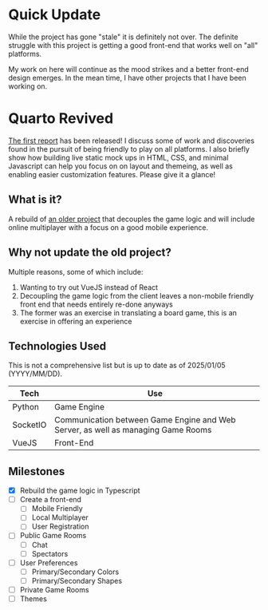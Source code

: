 # Quick Update

While the project has gone "stale" it is definitely not over. The definite struggle with this project is getting a good front-end that works well on "all" platforms.

My work on here will continue as the mood strikes and a better front-end design emerges. In the mean time, I have other projects that I have been working on.

# Quarto Revived

[The first report](./ProgressReports/0/report.md) has been released! I discuss some of work and discoveries found in the pursuit of being friendly to play on all platforms. I also briefly show how building live static mock ups in HTML, CSS, and minimal Javascript can help you focus on on layout and themeing, as well as enabling easier customization features. Please give it a glance!

## What is it?

A rebuild of [an older project](https://github.com/CTheCheese93/Quarto) that decouples the game logic and will include online multiplayer with a focus on a good mobile experience.

## Why not update the old project?

Multiple reasons, some of which include:

1. Wanting to try out VueJS instead of React
1. Decoupling the game logic from the client leaves a non-mobile friendly front end that needs entirely re-done anyways
1. The former was an exercise in translating a board game, this is an exercise in offering an experience

## Technologies Used

This is not a comprehensive list but is up to date as of 2025/01/05 (YYYY/MM/DD).

| Tech | Use |
|-|-|
|Python|Game Engine|
|SocketIO|Communication between Game Engine and Web Server, as well as managing Game Rooms|
|VueJS| Front-End

## Milestones

- [x] Rebuild the game logic in Typescript
- [ ] Create a front-end
    - [ ] Mobile Friendly
    - [ ] Local Multiplayer
    - [ ] User Registration
- [ ] Public Game Rooms
    - [ ] Chat
    - [ ] Spectators
- [ ] User Preferences
    - [ ] Primary/Secondary Colors
    - [ ] Primary/Secondary Shapes
- [ ] Private Game Rooms
- [ ] Themes
